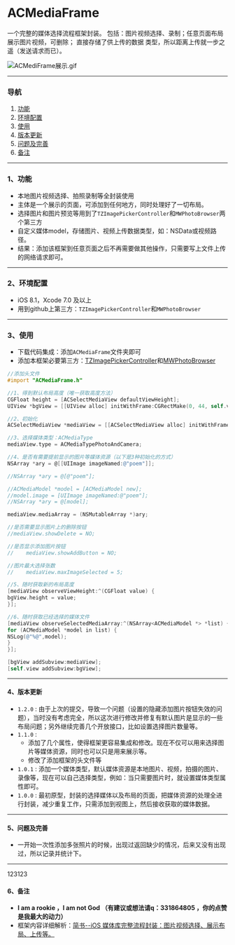 # ACMediaFrame
一个完整的媒体选择流程框架封装。
包括：图片视频选择、录制；任意页面布局展示图片视频，可删除；
     直接存储了供上传的数据 类型，所以距离上传就一步之遥（发送请求而已）。

![ACMediFrame展示.gif](https://github.com/honeycao/ACMediaFrame/blob/master/ACMediFrame%E5%B1%95%E7%A4%BA.gif)

------

### 导航
1.  [功能](https://github.com/honeycao/ACMediaFrame#1、功能)
2.  [环境配置](https://github.com/honeycao/ACMediaFrame#2、环境配置)
3.  [使用](https://github.com/honeycao/ACMediaFrame#3、使用)
4.  [版本更新](https://github.com/honeycao/ACMediaFrame#4、版本更新)
5.  [问题及完善](https://github.com/honeycao/ACMediaFrame#5、问题及完善)
6.  [备注](https://github.com/honeycao/ACMediaFrame#6、备注)

-------

### 1、功能

* 本地图片视频选择、拍照录制等全封装使用
* 主体是一个展示的页面，可添加到任何地方，同时处理好了一切布局。
* 选择图片和图片预览等用到了`TZImagePickerController`和`MWPhotoBrowser`两个第三方
* 自定义媒体model，存储图片、视频上传数据类型，如：NSData或视频路径。
* 结果：添加该框架到任意页面之后不再需要做其他操作，只需要写上文件上传的网络请求即可。

-------

### 2、环境配置
* iOS 8.1，Xcode 7.0 及以上
* 用到github上第三方：`TZImagePickerController`和`MWPhotoBrowser`

-------

### 3、使用

* 下载代码集成：添加`ACMediaFrame`文件夹即可
* 添加本框架必要第三方：[TZImagePickerController](https://github.com/banchichen/TZImagePickerController)和[MWPhotoBrowser](https://github.com/mwaterfall/MWPhotoBrowser)

```objective-c
//添加头文件
#import "ACMediaFrame.h"

//1、得到默认布局高度（唯一获取高度方法）
CGFloat height = [ACSelectMediaView defaultViewHeight];
UIView *bgView = [[UIView alloc] initWithFrame:CGRectMake(0, 44, self.view.bounds.size.width, height)];

//2、初始化
ACSelectMediaView *mediaView = [[ACSelectMediaView alloc] initWithFrame:CGRectMake(0, 0, bgView.frame.size.width, bgView.frame.size.height)];

//3、选择媒体类型：ACMediaType
mediaView.type = ACMediaTypePhotoAndCamera;

//4、是否有需要提前显示的图片等媒体资源（以下是3种初始化的方式）
NSArray *ary = @[[UIImage imageNamed:@"poem"]];

//NSArray *ary = @[@"poem"];

//ACMediaModel *model = [ACMediaModel new];
//model.image = [UIImage imageNamed:@"poem"];
//NSArray *ary = @[model];

mediaView.mediaArray = (NSMutableArray *)ary;

//是否需要显示图片上的删除按钮
//mediaView.showDelete = NO;

//是否显示添加图片按钮
//    mediaView.showAddButton = NO;

//图片最大选择张数
//    mediaView.maxImageSelected = 5;

//5、随时获取新的布局高度
[mediaView observeViewHeight:^(CGFloat value) {
bgView.height = value;
}];

//6、随时获取已经选择的媒体文件
[mediaView observeSelectedMediaArray:^(NSArray<ACMediaModel *> *list) {
for (ACMediaModel *model in list) {
NSLog(@"%@",model);
}
}];

[bgView addSubview:mediaView];
[self.view addSubview:bgView];
```

-------

#### 4、版本更新
* `1.2.0` : 由于上次的提交，导致一个问题（设置的隐藏添加图片按钮失效的问题），当时没有考虑完全，所以这次进行修改并修复有默认图片是显示的一些布局问题；另外继续完善几个开放接口，比如设置选择图片数量等。
* `1.1.0` : 
  * 添加了几个属性，使得框架更容易集成和修改。现在不仅可以用来选择图片等媒体资源，同时也可以只是用来展示等。
  * 修改了添加框架的头文件等
* `1.0.1` : 添加一个媒体类型，默认媒体资源是本地图片、视频，拍摄的图片、录像等，现在可以自己选择类型，例如：当只需要图片时，就设置媒体类型属性即可。 
* `1.0.0` : 最初原型，封装的选择媒体以及布局的页面，把媒体资源的处理全进行封装，减少重复工作，只需添加到视图上，然后接收获取的媒体数据。

-------

#### 5、问题及完善

* 一开始一次性添加多张照片的时候，出现过返回缺少的情况，后来又没有出现过，所以记录并统计下。

-------
123123

#### 6、备注

* **I am a rookie ，I am not God （有建议或想法请q：331864805 ，你的点赞是我最大的动力）**
* 框架内容详细解析：[简书--iOS 媒体库完整流程封装：图片视频选择、展示布局、上传等。](http://www.jianshu.com/p/9ff1e8e68a21)
